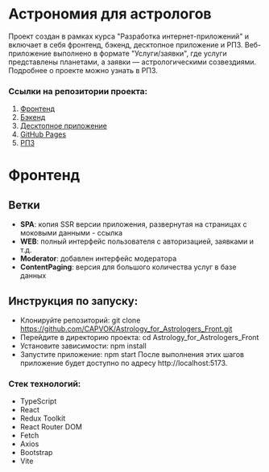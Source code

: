 # Астрономия для астрологов
Проект создан в рамках курса "Разработка интернет-приложений" и включает в себя фронтенд, бэкенд, десктопное приложение и РПЗ. Веб-приложение выполнено в формате "Услуги/заявки", где услуги представлены планетами, а заявки — астрологическими созвездиями. Подробнее о проекте можно узнать в РПЗ.

### Ссылки на репозитории проекта:
1. [Фронтенд](https://github.com/CAPVOK/Astrology_for_Astrologers_Front)
2. [Бэкенд](https://github.com/CAPVOK/Astrology_for_Astrologers_Back)
3. [Десктопное приложение](https://github.com/CAPVOK/Astrology_for_Astrologers_Desktop)
4. [GitHub Pages](https://capvok.github.io/Astrology_for_Astrologers_Front/#/)
5. [РПЗ](https://github.com/CAPVOK/Astrology_for_Astrologers_documentation)

# Фронтенд
## Ветки
- **SPA**: копия SSR версии приложения, развернутая на страницах с моковыми данными - ссылка
- **WEB**: полный интерфейс пользователя с авторизацией, заявками и т.д.
- **Moderator**: добавлен интерфейс модератора
- **ContentPaging**: версия для большого количества услуг в базе данных

## Инструкция по запуску:
- Клонируйте репозиторий: git clone https://github.com/CAPVOK/Astrology_for_Astrologers_Front.git
- Перейдите в директорию проекта: cd Astrology_for_Astrologers_Front
- Установите зависимости: npm install
- Запустите приложение: npm start
После выполнения этих шагов приложение будет доступно по адресу http://localhost:5173.

### Стек технологий:
- TypeScript
- React
- Redux Toolkit
- React Router DOM
- Fetch
- Axios
- Bootstrap
- Vite

